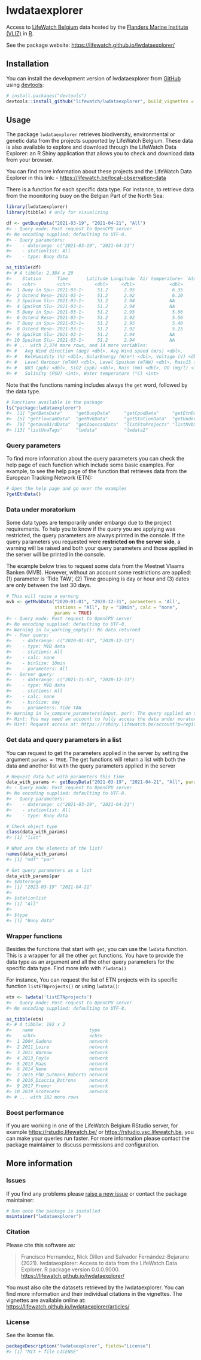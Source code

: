 
<!-- README.md is generated from README.Rmd. Please edit that file -->

# lwdataexplorer

<!-- badges: start -->
<!-- badges: end -->

Access to [LifeWatch Belgium](lifewatch.be/) data hosted by the
[Flanders Marine Institute (VLIZ)](https://www.vliz.be/) in
[R](https://www.r-project.org/).

See the package website: <https://lifewatch.github.io/lwdataexplorer/>

## Installation

You can install the development version of lwdataexplorer from
[GitHub](https://github.com/lifewatch/lwdataexplorer) using
[devtools](https://github.com/r-lib/devtools):

``` r
# install.packages("devtools")
devtools::install_github("lifewatch/lwdataexplorer", build_vignettes = TRUE)
```

## Usage

The package `lwdataexplorer` retrieves biodiversity, environmental or
genetic data from the projects supported by LifeWatch Belgium. These
data is also available to explore and download through the LifeWatch
Data Explorer: an R Shiny application that allows you to check and
download data from your browser.

You can find more information about these projects and the LifeWatch
Data Explorer in this link: -
<https://lifewatch.be/local-observation-data>

There is a function for each specific data type. For instance, to
retrieve data from the moonitoring buoy on the Belgian Part of the North
Sea:

``` r
library(lwdataexplorer)
library(tibble) # only for visualizing

df <- getBuoyData("2021-03-19", "2021-04-21", "All")
#> - Query mode: Post request to OpenCPU server
#> No encoding supplied: defaulting to UTF-8.
#> - Query parameters:
#>    - daterange: c("2021-03-19", "2021-04-21")
#>    - stationlist: All
#>    - type: Buoy data

as_tibble(df)
#> # A tibble: 2,384 x 20
#>    Station      Time       Latitude Longitude `Air temperature~ `AtmPress(mBar)`
#>    <chr>        <chr>         <dbl>     <dbl>             <dbl>            <dbl>
#>  1 Buoy in Spu~ 2021-03-1~     51.2      2.95              6.35            1022.
#>  2 Ostend Rese~ 2021-03-1~     51.2      2.92              6.10            1019.
#>  3 Spuikom Slu~ 2021-03-1~     51.2      2.94             NA                 NA 
#>  4 Spuikom Slu~ 2021-03-1~     51.2      2.94             NA                 NA 
#>  5 Buoy in Spu~ 2021-03-1~     51.2      2.95              5.66            1023.
#>  6 Ostend Rese~ 2021-03-1~     51.2      2.92              5.56            1019.
#>  7 Buoy in Spu~ 2021-03-1~     51.2      2.95              5.40            1024.
#>  8 Ostend Rese~ 2021-03-1~     51.2      2.92              5.25            1019.
#>  9 Spuikom Slu~ 2021-03-1~     51.2      2.94             NA                 NA 
#> 10 Spuikom Slu~ 2021-03-1~     51.2      2.94             NA                 NA 
#> # ... with 2,374 more rows, and 14 more variables:
#> #   Avg Wind direction (deg) <dbl>, Avg Wind speed (m/s) <dbl>,
#> #   RelHumidity (%) <dbl>, SolarEnergy (W/m²) <dbl>, Voltage (V) <dbl>,
#> #   Level Harbour (mTAW) <dbl>, Level Spuikom (mTAW) <dbl>, Rain15 (mm) <dbl>,
#> #   NO3 (ppb) <dbl>, SiO2 (ppb) <dbl>, Rain (mm) <dbl>, DO (mg/l) <int>,
#> #   Salinity (PSU) <int>, Water temperature (°C) <int>
```

Note that the functions naming includes always the `get` word, followed
by the data type.

``` r
# Functions available in the package
ls("package:lwdataexplorer")
#>  [1] "getBatsData"     "getBuoyData"     "getCpodData"     "getEtnData"     
#>  [5] "getFlowcamData"  "getMvbData"      "getStationData"  "getUnderwayData"
#>  [9] "getUvaBirdData"  "getZooscanData"  "listEtnProjects" "listMvbStations"
#> [13] "listUvaTags"     "lwdata"          "lwdata2"
```

### Query parameters

To find more information about the query parameters you can check the
help page of each function which include some basic examples. For
example, to see the help page of the function that retrieves data from
the European Tracking Network (ETN):

``` r
# Open the help page and go over the examples
?getEtnData()
```

### Data under moratorium

Some data types are temporarily under embargo due to the project
requirements. To help you to know if the query you are applying was
restricted, the query parameters are always printed in the console. If
the query parameters you requested were **restricted on the server
side**, a warning will be raised and both your query parameters and
those applied in the server will be printed in the console.

The example below tries to request some data from the Meetnet Vlaams
Banken (MVB). However, without an account some restrictions are applied:
(1) parameter is ‘Tide TAW’, (2) Time grouping is day or hour and (3)
dates are only between the last 30 days.

``` r
# This will raise a warning
mvb <- getMvbData("2020-01-01", "2020-12-31", parameters = 'All', 
                  stations = "All", by = "10min", calc = "none", 
                  params = TRUE)
#> - Query mode: Post request to OpenCPU server
#> No encoding supplied: defaulting to UTF-8.
#> Warning in lw_warning_empty(): No data returned
#> - Your query:
#>    - daterange: c("2020-01-01", "2020-12-31")
#>    - type: MVB data
#>    - stations: All
#>    - calc: none
#>    - binSize: 10min
#>    - parameters: All
#> - Server query:
#>    - daterange: c("2021-11-03", "2020-12-31")
#>    - type: MVB data
#>    - stations: All
#>    - calc: none
#>    - binSize: day
#>    - parameters: Tide TAW
#> Warning in lw_compare_parameters(input, par): The query applied on the server differ from the parameters you used.
#> Hint: You may need an account to fully access the data under moratorium.
#> Hint: Request access at: https://rshiny.lifewatch.be/account?p=register
```

### Get data and query parameters in a list

You can request to get the parameters applied in the server by setting
the argument `params = TRUE`. The get functions will return a list with
both the data and another list with the query parameters applied in the
server

``` r
# Request data but with parameters this time
data_with_params <- getBuoyData("2021-03-19", "2021-04-21", "All", params = TRUE)
#> - Query mode: Post request to OpenCPU server
#> No encoding supplied: defaulting to UTF-8.
#> - Query parameters:
#>    - daterange: c("2021-03-19", "2021-04-21")
#>    - stationlist: All
#>    - type: Buoy data

# Check object type
class(data_with_params)
#> [1] "list"

# What are the elements of the list?
names(data_with_params)
#> [1] "mdf" "par"

# Get query parameters as a list
data_with_params$par
#> $daterange
#> [1] "2021-03-19" "2021-04-21"
#> 
#> $stationlist
#> [1] "All"
#> 
#> $type
#> [1] "Buoy data"
```

### Wrapper functions

Besides the functions that start with `get`, you can use the `lwdata`
function. This is a wrapper for all the other `get` functions. You have
to provide the data type as an argument and all the other query
parameters for the specific data type. Find more info with `?lwdata()`

For instance, You can request the list of ETN projects with its specific
function `listETNprojects()` or using `lwdata()`:

``` r
etn <- lwdata('listETNprojects')
#> - Query mode: Post request to OpenCPU server
#> No encoding supplied: defaulting to UTF-8.

as_tibble(etn)
#> # A tibble: 192 x 2
#>    name                     type   
#>    <chr>                    <chr>  
#>  1 2004_Gudena              network
#>  2 2011_Loire               network
#>  3 2011_Warnow              network
#>  4 2013_Foyle               network
#>  5 2013_Maas                network
#>  6 2014_Nene                network
#>  7 2015_PhD_Gutmann_Roberts network
#>  8 2016_Diaccia_Botrona     network
#>  9 2017_Fremur              network
#> 10 2019_Grotenete           network
#> # ... with 182 more rows
```

### Boost performance

If you are working in one of the LifeWatch Belgium RStudio server, for
example <https://rstudio.lifewatch.be/> or
<https://rstudio.vsc.lifewatch.be>, you can make your queries run
faster. For more information please contact the package maintainer to
discuss permissions and configuration.

## More information

### Issues

If you find any problems please [raise a new
issue](https://github.com/lifewatch/lwdataexplorer/issues) or contact
the package maintainer:

``` r
# Run once the package is installed
maintainer("lwdataexplorer")
```

### Citation

Please cite this software as:

> Francisco Hernandez, Nick Dillen and Salvador Fernández-Bejarano
> (2021). lwdataexplorer: Access to data from the LifeWatch Data
> Explorer. R package version 0.0.0.9000.
> <https://lifewatch.github.io/lwdataexplorer/>

You must also cite the datasets retrieved by the lwdataexplorer. You can
find more information and their individual citations in the vignettes.
The vignettes are available online at:
<https://lifewatch.github.io/lwdataexplorer/articles/>

### License

See the license file.

``` r
packageDescription("lwdataexplorer", fields="License")
#> [1] "MIT + file LICENSE"
```
